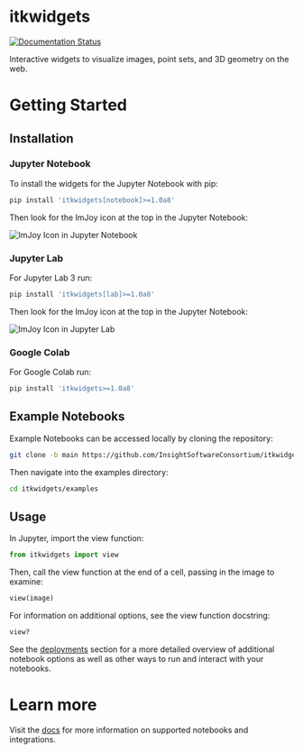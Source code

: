 # itkwidgets

[![Documentation Status](https://readthedocs.org/projects/itkwidgets/badge/?version=latest)](https://itkwidgets.readthedocs.io/en/latest/?badge=latest)

Interactive widgets to visualize images, point sets, and 3D geometry on the web.

# Getting Started

## Installation

### Jupyter Notebook

To install the widgets for the Jupyter Notebook with pip:

```bash
pip install 'itkwidgets[notebook]>=1.0a8'
```

Then look for the ImJoy icon at the top in the Jupyter Notebook:

![ImJoy Icon in Jupyter Notebook](docs/images/imjoy-notebook.png)

### Jupyter Lab

For Jupyter Lab 3 run:

```bash
pip install 'itkwidgets[lab]>=1.0a8'
```

Then look for the ImJoy icon at the top in the Jupyter Notebook:

![ImJoy Icon in Jupyter Lab](docs/images/imjoy-lab.png)

### Google Colab

For Google Colab run:

```bash
pip install 'itkwidgets>=1.0a8'
```

## Example Notebooks

Example Notebooks can be accessed locally by cloning the repository:

```bash
git clone -b main https://github.com/InsightSoftwareConsortium/itkwidgets.git
```

Then navigate into the examples directory:

```bash
cd itkwidgets/examples
```

## Usage

In Jupyter, import the view function:

```python
from itkwidgets import view
```

Then, call the view function at the end of a cell, passing in the image to examine:

```python
view(image)
```

For information on additional options, see the view function docstring:

```python
view?
```

See the [deployments](deployments.md) section for a more detailed overview of additional notebook
options as well as other ways to run and interact with your notebooks.

# Learn more

Visit the [docs](https://itkwidgets.readthedocs.io/en/latest/) for more information on supported notebooks and integrations.
